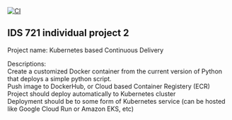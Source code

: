 [![CI](https://github.com/nogibjj/python-template/actions/workflows/cicd.yml/badge.svg)](https://github.com/nogibjj/python-template/actions/workflows/cicd.yml)
## IDS 721 individual project 2

Project name: Kubernetes based Continuous Delivery

Descriptions:\
Create a customized Docker container from the current version of Python that deploys a simple python script.\
Push image to DockerHub, or Cloud based Container Registery (ECR)\
Project should deploy automatically to Kubernetes cluster\
Deployment should be to some form of Kubernetes service (can be hosted like Google Cloud Run or Amazon EKS, etc)

